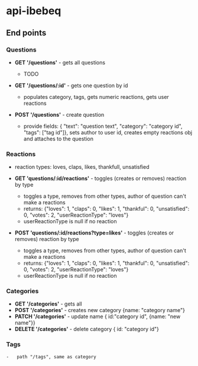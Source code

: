 # api-ibebeq

## End points

### Questions

-   **GET '/questions'** - gets all questions

    -   TODO

-   **GET '/questions/:id'** - gets one question by id

    -   populates category, tags, gets numeric reactions, gets user reactions

-   **POST '/questions'** - create question
    -   provide fields: { "text": "question text", "category": "category id", "tags": ["tag id"]}, sets author to user id, creates empty reactions obj and attaches to the question

### Reactions

-   reaction types: loves, claps, likes, thankfull, unsatisfied

-   **GET 'questions/:id/reactions'** - toggles (creates or removes) reaction by type

    -   toggles a type, removes from other types, author of question can't make a reactions
    -   returns: {"loves": 1, "claps": 0, "likes": 1, "thankful": 0, "unsatisfied": 0, "votes": 2, "userReactionType": "loves"}
    -   userReactionType is null if no reaction

-   **POST 'questions/:id/reactions?type=likes'** - toggles (creates or removes) reaction by type
    -   toggles a type, removes from other types, author of question can't make a reactions
    -   returns: {"loves": 1, "claps": 0, "likes": 1, "thankful": 0, "unsatisfied": 0, "votes": 2, "userReactionType": "loves"}
    -   userReactionType is null if no reaction

### Categories

-   **GET '/categories'** - gets all
-   **POST '/categories'** - creates new category {name: "category name"}
-   **PATCH '/categories'** - update name { id:"category id", {name: "new name"}}
-   **DELETE '/categories'** - delete category { id: "category id"}

### Tags

    -   path "/tags", same as category
